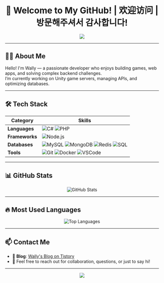 <h1 align="center">👋 Welcome to My GitHub! | 欢迎访问 | 방문해주셔서 감사합니다!</h1>

<p align="center">
  <img src="https://capsule-render.vercel.app/api?type=waving&color=auto&height=200&section=header&text=Wally's%20GitHub&fontSize=40&fontAlign=70&fontAlignY=35" />
</p>

---

## 🧑‍💻 About Me

Hello! I'm Wally — a passionate developer who enjoys building games, web apps, and solving complex backend challenges.  
I’m currently working on Unity game servers, managing APIs, and optimizing databases.

---

## 🛠️ Tech Stack

| Category | Skills |
|----------|--------|
| **Languages** | ![C#](https://img.shields.io/badge/C%23-239120?style=flat&logo=c-sharp&logoColor=white) ![PHP](https://img.shields.io/badge/PHP-777BB4?style=flat&logo=php&logoColor=white) |
| **Frameworks** | ![Node.js](https://img.shields.io/badge/Node.js-339933?style=flat&logo=node.js&logoColor=white) |
| **Databases** | ![MySQL](https://img.shields.io/badge/MySQL-4479A1?style=flat&logo=mysql&logoColor=white) ![MongoDB](https://img.shields.io/badge/MongoDB-47A248?style=flat&logo=mongodb&logoColor=white) ![Redis](https://img.shields.io/badge/Redis-DC382D?style=flat&logo=redis&logoColor=white) ![SQL](https://img.shields.io/badge/SQL-003B57?style=flat&logo=MicrosoftSQLServer&logoColor=white) |
| **Tools** | ![Git](https://img.shields.io/badge/Git-F05032?style=flat&logo=git&logoColor=white) ![Docker](https://img.shields.io/badge/Docker-2496ED?style=flat&logo=docker&logoColor=white) ![VSCode](https://img.shields.io/badge/VSCode-007ACC?style=flat&logo=visual-studio-code&logoColor=white) |

---

## 📊 GitHub Stats

<p align="center">
  <img src="https://github-readme-stats.vercel.app/api?username=yourusername&show_icons=true&theme=radical" alt="GitHub Stats" />
</p>

---

## 🔥 Most Used Languages

<p align="center">
  <img src="https://github-readme-stats.vercel.app/api/top-langs/?username=yourusername&layout=compact&theme=radical" alt="Top Languages" />
</p>

---

## 📫 Contact Me

- 📝 **Blog**: [Wally's Blog on Tistory](https://wallyyoucandoit.tistory.com/)
- 💬 Feel free to reach out for collaboration, questions, or just to say hi!

---

<p align="center">
  <img src="https://capsule-render.vercel.app/api?type=waving&color=auto&height=120&section=footer" />
</p>
